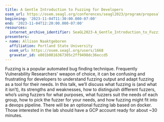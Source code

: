 ```yaml
---
title: A Gentle Introduction to Fuzzing for Developers
osem_url: https://osem.seagl.org/conferences/seagl2023/program/proposals/1004
beginning: '2023-11-04T11:30:00.000-07:00'
end: '2023-11-04T12:20:00.000-07:00'
resources:
  internet_archive_identifier: SeaGL2023-A_Gentle_Introduction_to_Fuzzing_for_Developers
presenters:
- name: Allison Naaktgeboren
  affiliation: Portland State University
  osem_url: https://osem.seagl.org/users/1668
  gravatar_id: e801b0816367305c2ff9498dc36eccd5
---
```


Fuzzing is a popular automated bug finding technique.
Frequently Vulnerability Researchers' weapon of choice, it can be
confusing and frustrating for developers to understand fuzzing output
and adapt fuzzing as a tool for their needs. In this talk, we’ll
discuss what fuzzing is (and what it isn’t), its strengths and
weaknesses, how to distinguish different fuzzers, who’s using fuzzers
for what purposes, what fuzzers suit the needs of each group, how to
pick the fuzzer for your needs, and how fuzzing might fit into a
devops pipeline. There will be an optional fuzzing lab based on
docker. Those interested in the lab should have a GCP account ready
for about ~30 minutes.
